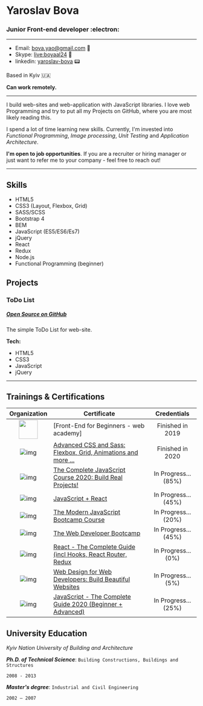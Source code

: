 # Yaroslav Bova 

### Junior Front-end developer :electron:

---
* Email: [bova.yao@gmail.com](mailto:bova.yao@gmail.com) :e-mail:
* Skype: [live:boyaal24](https://join.skype.com/invite/) :camera_flash:
* linkedin: [yaroslav-bova](https://linkedin.com/in/yaroslav-bova) :pager:

Based in Kyiv :ukraine:

**Can work remotely.**

---

I build web-sites and web-application with JavaScript libraries. I love web Programming and try to put all my Projects on GitHub, where you are most likely reading this. 

I spend a lot of time learning new skills. Currently, I'm invested into *Functional Programming*, *Image processing*, *Unit Testing* and *Application Architecture*.

**I'm open to job opportunities**. If you are a recruiter or hiring manager or just want to refer me to your company - feel free to reach out! 

---

## Skills

* HTML5
* CSS3 (Layout, Flexbox, Grid)
* SASS/SCSS
* Bootstrap 4
* BEM
* JavaScript (ES5/ES6/Es7)
* jQuery
* React
* Redux
* Node.js
* Functional Programming (beginner)

## Projects


### ToDo List
##### [Open Source on GitHub](https://github.com/YAB85/ToDoList) 
The simple ToDo List for web-site. 

**Tech:**

* HTML5
* CSS3
* JavaScript
* jQuery

---

<!-- ### .....

##### ........

........

**Tech:**

* ...
* ...
* ...
* ...
* ...

--- -->


## Trainings & Certifications

|Organization | Certificate | Credentials |
:-: | --- | :-: |
<img src="https://s.dou.ua/CACHE/images/img/static/companies/%D0%A1%D0%BD%D0%B8%D0%BC%D0%BE%D0%BA_%D1%8D%D0%BA%D1%80%D0%B0%D0%BD%D0%B0_2017-11-14_%D0%B2_20.05.00/71ebc1dfa597afc902e1f2a21300aafc.png" width="50">| [Front-End for Beginners - web academy]| Finished in 2019
![img](https://i.imgur.com/d7FVRFX.png)|  [Advanced CSS and Sass: Flexbox, Grid, Animations and more ...](https://www.udemy.com/course/advanced-css-and-sass)| Finished in 2020
![img](https://i.imgur.com/d7FVRFX.png)|  [The Complete JavaScript Course 2020: Build Real Projects!](https://www.udemy.com/course/the-complete-javascript-course)| In Progress...(85%)
![img](https://i.imgur.com/d7FVRFX.png)|  [ JavaScript + React ](https://www.udemy.com/course/javascript_full)| In Progress...(45%)
![img](https://i.imgur.com/d7FVRFX.png)|  [ The Modern JavaScript Bootcamp Course](https://www.udemy.com/course/javascript-beginners-complete-tutorial)| In Progress...(20%)
![img](https://i.imgur.com/d7FVRFX.png)|  [ The Web Developer Bootcamp ](https://www.udemy.com/course/the-web-developer-bootcamp)| In Progress...(45%)
![img](https://i.imgur.com/d7FVRFX.png)|  [ React - The Complete Guide (incl Hooks, React Router, Redux ](https://www.udemy.com/course//react-the-complete-guide-incl-redux)| In Progress...(0%)
![img](https://i.imgur.com/d7FVRFX.png)|  [ Web Design for Web Developers: Build Beautiful Websites ](https://www.udemy.com/course/web-design-secrets)| In Progress...(5%)
![img](https://i.imgur.com/d7FVRFX.png)|  [ JavaScript - The Complete Guide 2020 (Beginner + Advanced) ](https://www.udemy.com/course/javascript-the-complete-guide-2020-beginner-advanced)| In Progress...(25%)


## University Education

*Kyiv Nation University of Building and Architecture*

***Ph.D. of Technical Science***: `Building Constructions, Buildings and Structures`

`2008 - 2013`

***Master's degree***: `Industrial and Civil Engineering`

`2002 – 2007`





 





